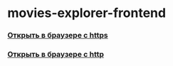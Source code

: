# movies-explorer-frontend

### [Открыть в браузере с https](https://movies-explorer-dip.nomoredomains.xyz/signin)

### [Открыть в браузере с http](http://movies-explorer-dip.nomoredomains.xyz/signin)
